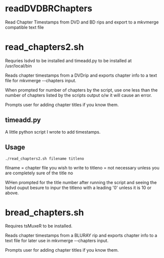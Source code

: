 # readDVDBRChapters
Read Chapter Timestamps from DVD and BD rips and export to a mkvmerge compatible text file

# read_chapters2.sh

Requries lsdvd to be installed and timeadd.py to be installed at /usr/local/bin

Reads chapter timestamps from a DVDrip and exports chapter info to a text file for mkvmerge --chapters input. 

When prompted for number of chapters by the script, use one less than the number of chapters listed by the scripts output o/w it will cause an error.

Prompts user for adding chapter titles if you know them. 

## timeadd.py 

A little python script I wrote to add timestamps. 

## Usage

`./read_chapters2.sh filename titleno`

filname = chapter file you wish to write to
titleno = not necessary unless you are completely sure of the title no

WHen prompted for the title number after running the script and seeing the lsdvd ouput besure to inpur the titleno with a leading '0' unless it is 10 or above.

# bread_chapters.sh

Requires tsMuxeR to be installed. 

Reads chapter timestamps from a BLURAY rip and exports chapter info to a text file for later use in mkvmerge --chapters input.

Prompts user for adding chapter titles if you know them.


